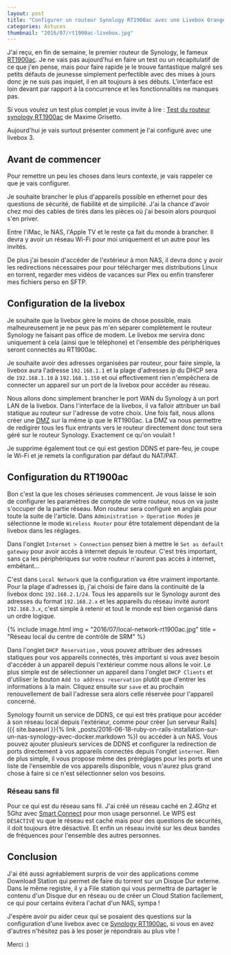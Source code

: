 ```yaml
---
layout: post
title: "Configurer un routeur Synology RT1900ac avec une Livebox Orange"
categories: Astuces
thumbnail: "2016/07/rt1900ac-livebox.jpg"
---
```

J'ai reçu, en fin de semaine, le premier routeur de Synology, le fameux [RT1900ac](https://amzn.to/2a96R85). Je ne vais pas aujourd'hui en faire un test ou un récapitulatif de ce que j'en pense, mais pour faire rapide je le trouve fantastique malgré ses petits défauts de jeunesse simplement perfectible avec des mises à jours donc je ne suis pas inquiet, il en ait toujours à ses débuts. L'interface est loin devant par rapport à la concurrence et les fonctionnalités ne manques pas.

Si vous voulez un test plus complet je vous invite à lire : [Test du routeur synology RT1900ac](https://b0b.fr/2016/02/16/test-du-routeur-synology-rt1900ac/) de Maxime Grisetto.

Aujourd'hui je vais surtout présenter comment je l'ai configuré avec une livebox 3.

## Avant de commencer

Pour remettre un peu les choses dans leurs contexte, je vais rappeler ce que je vais configurer.

Je souhaite brancher le plus d'appareils possible en ethernet pour des questions de sécurité, de fiabilité et de simplicité. J'ai la chance d'avoir chez moi des cables de tirés dans les pièces où j'ai besoin alors pourquoi s'en priver.

Entre l'iMac, le NAS, l'Apple TV et le reste ça fait du monde à brancher. Il devra y avoir un réseau Wi-Fi pour moi uniquement et un autre pour les invités.

De plus j'ai besoin d'accéder de l'extérieur à mon NAS, il devra donc y avoir les redirections nécessaires pour pour télécharger mes distributions Linux en torrent, regarder mes vidéos de vacances sur Plex ou enfin transferer mes fichiers perso en SFTP.

## Configuration de la livebox

Je souhaite que la livebox gère le moins de chose possible, mais malheureusement je ne peux pas m'en séparer complètement le routeur Synology ne faisant pas office de modem. Le livebox me servira donc uniquement à cela (ainsi que le téléphone) et l'ensemble des périphériques seront connectés au RT1900ac.

Je souhaite avoir des adresses organisées par routeur, pour faire simple, la livebox aura l'adresse `192.168.1.1` et la plage d'adresses ip du DHCP sera de `192.168.1.10` à `192.168.1.150` et oui effectivement rien n'empêchera de connecter un appareil sur un port de la livebox pour accéder au réseau.

Nous allons donc simplement brancher le port WAN du Synology à un port LAN de la livebox. Dans l'interface de la livebox, il va falloir attribuer un bail statique au routeur sur l'adresse de votre choix. Une fois fait, nous allons créer une [DMZ](https://fr.wikipedia.org/wiki/Zone_d%C3%A9militaris%C3%A9e_(informatique)) sur la même ip que le RT1900ac. La DMZ va nous permettre de redigirer tous les flux entrants vers le routeur directement donc tout sera géré sur le routeur Synology. Exactement ce qu'on voulait !

Je supprime également tout ce qui est gestion DDNS et pare-feu, je coupe le Wi-Fi et je remets la configuration par défaut du NAT/PAT.

## Configuration du RT1900ac

Bon c'est la que les choses sérieuses commencent. Je vous laisse le soin de configurer les paramètres de compte de votre routeur, nous on va juste s'occuper de la partie réseau. Mon routeur sera configuré en anglais pour toute la suite de l'article. Dans `Administration > Operation Modes` je sélectionne le mode `Wireless Router` pour être totalement dépendant de la livebox dans les réglages.

Dans l'onglet `Internet > Connection` pensez bien à mettre le `Set as default gateway` pour avoir accès à internet depuis le routeur. C'est très important, sans ça les périphériques sur votre routeur n'auront pas accès à internet, embêtant...

C'est dans `Local Network` que la configuration va être vraiment importante. Pour la plage d'adresses ip, j'ai choisi de faire dans la continuité de la livebox donc `192.168.2.1/24`. Tous les appareils sur le Synology auront des adresses du format `192.168.2.x` et les appareils du réseau invité auront `192.168.3.x`, c'est simple à retenir et tout le monde est bien organisé dans un ordre logique.

{% include image.html
            img = "2016/07/local-network-rt1900ac.jpg"
            title = "Réseau local du centre de contrôle de SRM" %}

Dans l'onglet `DHCP Reservation` , vous pouvez attribuer des adresses statiques pour vos appareils connectés, très important si vous avez besoin d'accéder à un appareil depuis l'extérieur comme nous allons le voir. Le plus simple est de sélectionner un appareil dans l'onglet `DHCP Clients` et d'utiliser le bouton `Add to address reservation` plutôt que d'entrer les informations à la main. Cliquez ensuite sur `save` et au prochain renouvellement de bail l'adresse sera alors celle réservée pour l'appareil concerné.

Synology fournit un service de DDNS, ce qui est très pratique pour accéder à son réseau local depuis l'extérieur, comme pour créer [un serveur Rails]({{ site.baseurl }}{% link _posts/2016-06-18-ruby-on-rails-installation-sur-un-nas-synology-avec-docker.markdown %}) ou accéder à un NAS. Vous pouvez ajouter plusieurs services de DDNS et configurer la redirection de ports directement à vos appareils connectés depuis l'onglet `internet`. Rien de plus simple, il vous propose même des préréglages pour les ports et une liste de l'ensemble de vos appareils disponible, vous n'aurez plus grand chose à faire si ce n'est sélectionner selon vos besoins.

### Réseau sans fil

Pour ce qui est du réseau sans fil. J'ai créé un réseau caché en 2.4Ghz et 5Ghz avec [Smart Connect](https://www.synology.com/en-us/products/RT1900ac) pour mon usage personnel. Le WPS est `DÉSACTIVÉ` vu que le réseau est caché mais pour des questions de sécurités, il doit toujours être désactivé. Et enfin un réseau invité sur les deux bandes de fréquences pour l'ensemble des autres personnes.

## Conclusion

J'ai été aussi agréablement surpris de voir des applications comme Download Station qui permet de faire du torrent sur un Disque Dur externe. Dans le même registre, il y a File station qui vous permettra de partager le contenu d'un Disque dur en réseau ou de créer un Cloud Station facilement, ce qui pour certains évitera l'achat d'un NAS, sympa !

J'espère avoir pu aider ceux qui se posaient des questions sur la configuration d'une livebox avec ce [Synology RT1900ac](https://amzn.to/2a96R85), si vous en avez d'autres n'hésitez pas à les poser je répondrais au plus vite !

Merci :)

